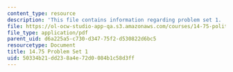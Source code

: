 ```yaml
---
content_type: resource
description: 'This file contains information regarding problem set 1. '
file: https://ol-ocw-studio-app-qa.s3.amazonaws.com/courses/14-75-political-economy-and-economic-development-fall-2012/50334b21dd238a4e72d0084b1c58d3ff_MIT14_75F12_ProbSet1.pdf
file_type: application/pdf
parent_uid: d6a225a5-c730-d347-75f2-d530822d6bc5
resourcetype: Document
title: 14.75 Problem Set 1
uid: 50334b21-dd23-8a4e-72d0-084b1c58d3ff
---
```

